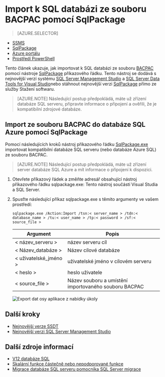 <properties
   pageTitle="Import k SQL databázi ze souboru BACPAC pomocí SqlPackage"
   description="Import databáze databázi Microsoft Azure SQL, migrace databáze, importovat BACPAC, sqlpackage"
   services="sql-database"
   documentationCenter=""
   authors="CarlRabeler"
   manager="jhubbard"
   editor=""/>

<tags
   ms.service="sql-database"
   ms.devlang="NA"
   ms.topic="article"
   ms.tgt_pltfrm="NA"
   ms.workload="sqldb-migrate"
   ms.date="08/24/2016"
   ms.author="carlrab"/>

# <a name="import-to-sql-database-from-a-bacpac-file-using-sqlpackage"></a>Import k SQL databázi ze souboru BACPAC pomocí SqlPackage

> [AZURE.SELECTOR]
- [SSMS](sql-database-cloud-migrate-compatible-import-bacpac-ssms.md)
- [SqlPackage](sql-database-cloud-migrate-compatible-import-bacpac-sqlpackage.md)
- [Azure portálu](sql-database-import.md)
- [Prostředí PowerShell](sql-database-import-powershell.md)

Tento článek ukazuje, jak importovat k SQL databázi ze souboru [BACPAC](https://msdn.microsoft.com/library/ee210546.aspx#Anchor_4) pomocí nástroje [SqlPackage](https://msdn.microsoft.com/library/hh550080.aspx) příkazového řádku. Tento nástroj se dodává s nejnovější verzí systému [SQL Server Management Studio](https://msdn.microsoft.com/library/mt238290.aspx) a [SQL Server Data Tools for Visual Studio](https://msdn.microsoft.com/library/mt204009.aspx)nebo stáhnout nejnovější verzi [SqlPackage](https://www.microsoft.com/en-us/download/details.aspx?id=53876) přímo ze služby Stažení softwaru.


> [AZURE.NOTE] Následující postup předpokládá, máte už zřízení databáze SQL serveru, připravte informace o připojení a ověřili, že je kompatibilní zdrojové databáze.

## <a name="import-from-a-bacpac-file-into-azure-sql-database-using-sqlpackage"></a>Import ze souboru BACPAC do databáze SQL Azure pomocí SqlPackage

Pomocí následujících kroků nástroj příkazového řádku [SqlPackage.exe](https://msdn.microsoft.com/library/hh550080.aspx) importovat kompatibilní databáze SQL serveru (nebo databáze Azure SQL) ze souboru BACPAC.

> [AZURE.NOTE] Následující postup předpokládá, máte už zřízení server databáze SQL Azure a mít informace o připojení k dispozici.

1. Otevřete příkazový řádek a změňte adresář obsahující nástroj příkazového řádku sqlpackage.exe: Tento nástroj součástí Visual Studia a SQL Server.
2. Spusťte následující příkaz sqlpackage.exe s těmito argumenty ve vašem prostředí:

    `sqlpackage.exe /Action:Import /tsn:< server_name > /tdn:< database_name > /tu:< user_name > /tp:< password > /sf:< source_file >`

  	| Argument  | Popis  |
  	|---|---|
  	| < název_serveru >  | název serveru cíl  |
  	| < Název_databáze >  | Název cílové databáze  |
  	| < uživatelské_jméno >  | uživatelské jméno v cílovém serveru |
  	| < heslo >  | heslo uživatele  |
  	| < source_file >  | Název souboru a umístění importovaného souboru BACPAC  |

    ![Export dat osy aplikace z nabídky úkoly](./media/sql-database-cloud-migrate/TestForCompatibilityUsingSQLPackage01c.png)

## <a name="next-steps"></a>Další kroky

- [Nejnovější verze SSDT](https://msdn.microsoft.com/library/mt204009.aspx)
- [Nejnovější verzi SQL Server Management Studio](https://msdn.microsoft.com/library/mt238290.aspx)

## <a name="additional-resources"></a>Další zdroje informací

- [V12 databáze SQL](sql-database-v12-whats-new.md)
- [Skalární funkce částečně nebo nepodporované funkce](sql-database-transact-sql-information.md)
- [Migrace databáze SQL serveru pomocníka SQL Server migrace](http://blogs.msdn.com/b/ssma/)
